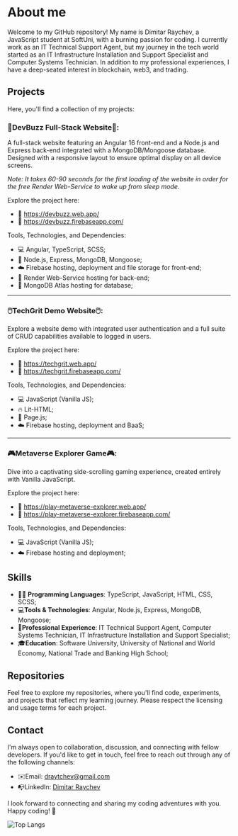 

<!--
**dimitarraychev/dimitarraychev** is a ✨ _special_ ✨ repository because its `README.md` (this file) appears on your GitHub profile.

Here are some ideas to get you started:

- 🔭 I’m currently working on ...
- 🌱 I’m currently learning ...
- 👯 I’m looking to collaborate on ...
- 🤔 I’m looking for help with ...
- 💬 Ask me about ...
- 📫 How to reach me: ...
- 😄 Pronouns: ...
- ⚡ Fun fact: ...
-->

# About me

Welcome to my GitHub repository! My name is Dimitar Raychev, a JavaScript student at SoftUni, with a burning passion for coding. I currently work as an IT Technical Support Agent, but my journey in the tech world started as an IT Infrastructure Installation and Support Specialist and Computer Systems Technician. In addition to my professional experiences, I have a deep-seated interest in blockchain, web3, and trading.

## Projects

Here, you'll find a collection of my projects:

### 🐝DevBuzz Full-Stack Website🐝:

A full-stack website featuring an Angular 16 front-end and a Node.js and Express back-end integrated with a MongoDB/Mongoose database. Designed with a responsive layout to ensure optimal display on all device screens.

_Note: It takes 60-90 seconds for the first loading of the website in order for the free Render Web-Service to wake up from sleep mode._

Explore the project here:
- 🔗 https://devbuzz.web.app/
- 🔗 https://devbuzz.firebaseapp.com/

Tools, Technologies, and Dependencies:
- 💻 Angular, TypeScript, SCSS;
- 📱 Node.js, Express, MongoDB, Mongoose;
- ☁️ Firebase hosting, deployment and file storage for front-end;
- 🕋 Render Web-Service hosting for back-end;
- 🦦 MongoDB Atlas hosting for database;

---

### 🖱️TechGrit Demo Website🖱️:

Explore a website demo with integrated user authentication and a full suite of CRUD capabilities available to logged in users.

Explore the project here:
- 🔗 https://techgrit.web.app/
- 🔗 https://techgrit.firebaseapp.com/

Tools, Technologies, and Dependencies:
- 💻 JavaScript (Vanilla JS);
- 🔥 Lit-HTML;
- 📄 Page.js;
- ☁️ Firebase hosting, deployment and BaaS;

---

### 🎮Metaverse Explorer Game🎮:

Dive into a captivating side-scrolling gaming experience, created entirely with Vanilla JavaScript.

Explore the project here:
- 🔗 https://play-metaverse-explorer.web.app/
- 🔗 https://play-metaverse-explorer.firebaseapp.com/

Tools, Technologies, and Dependencies:
- 💻 JavaScript (Vanilla JS);
- ☁️ Firebase hosting and deployment;

## Skills

- 👨‍💻 **Programming Languages**: TypeScript, JavaScript, HTML, CSS, SCSS;
- 💻**Tools & Technologies**: Angular, Node.js, Express, MongoDB, Mongoose;
- 🔧**Professional Experience**: IT Technical Support Agent, Computer Systems Technician, IT Infrastructure Installation and Support Specialist;
- 🎓**Education**: Software University, University of National and World Economy, National Trade and Banking High School;

## Repositories

Feel free to explore my repositories, where you'll find code, experiments, and projects that reflect my learning journey. Please respect the licensing and usage terms for each project.

## Contact

I'm always open to collaboration, discussion, and connecting with fellow developers. If you'd like to get in touch, feel free to reach out through any of the following channels:

- ✉️Email: draytchev@gmail.com
- 📭LinkedIn: [Dimitar Raychev](https://linkedin.com/in/dimitaraychev)

I look forward to connecting and sharing my coding adventures with you. Happy coding! 🚀

![Top Langs](https://github-readme-stats.vercel.app/api/top-langs/?username=dimitarraychev&layout=donut&theme=dark)
